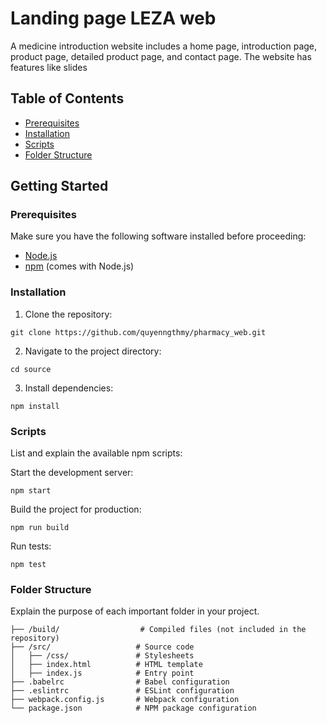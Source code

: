 # Landing page LEZA web

A medicine introduction website includes a home page, introduction page, product page, detailed product page, and contact page. The website has features like slides

## Table of Contents

- [Prerequisites](#prerequisites)
- [Installation](#installation)
- [Scripts](#scripts)
- [Folder Structure](#folder-structure)

## Getting Started

### Prerequisites

Make sure you have the following software installed before proceeding:

- [Node.js](https://nodejs.org/)
- [npm](https://www.npmjs.com/) (comes with Node.js)

### Installation

1. Clone the repository:
```
git clone https://github.com/quyenngthmy/pharmacy_web.git
```
2. Navigate to the project directory:
```
cd source
```
3. Install dependencies:
```
npm install
```

### Scripts
List and explain the available npm scripts:

Start the development server:
```
npm start
```
Build the project for production:
```
npm run build
```
Run tests:
```
npm test
```
### Folder Structure
Explain the purpose of each important folder in your project.
```
├── /build/                  # Compiled files (not included in the repository)
├── /src/                   # Source code
│   ├── /css/               # Stylesheets
│   ├── index.html          # HTML template
│   ├── index.js            # Entry point
├── .babelrc                # Babel configuration
├── .eslintrc               # ESLint configuration
├── webpack.config.js       # Webpack configuration
└── package.json            # NPM package configuration
```
